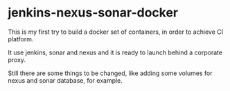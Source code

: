 # jenkins-nexus-sonar-docker

This is my first try to build a docker set of containers, in order to achieve CI platform.

It use jenkins, sonar and nexus and it is ready to launch behind a corporate proxy.

Still there are some things to be changed, like adding some volumes for nexus and sonar database, for example.


